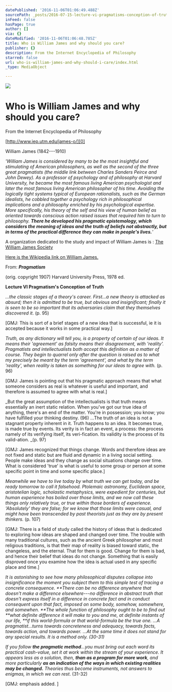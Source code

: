 ```yaml
---
datePublished: '2016-11-06T01:06:49.488Z'
sourcePath: _posts/2016-07-15-lecture-vi-pragmatisms-conception-of-truth.md
inFeed: false
hasPage: true
author: []
via: {}
dateModified: '2016-11-06T01:06:48.785Z'
title: Who is William James and why should you care?
publisher: {}
description: From the Internet Encyclopedia of Philosophy
starred: false
url: who-is-william-james-and-why-should-i-care/index.html
_type: MediaObject

---
```

![](https://the-grid-user-content.s3-us-west-2.amazonaws.com/514e411c-19e8-4bde-a880-da4cc04803fa.jpg)

# **Who is William James and why should you care?**

From the Internet Encyclopedia of Philosophy

[http://www.iep.utm.edu/james-o/][0]

William James (1842---1910)

_'William James is considered by many to be the most insightful and stimulating of American philosophers, as well as the second of the three great pragmatists (the middle link between Charles Sanders Peirce and John Dewey). As a professor of psychology and of philosophy at Harvard University, he became the most famous living American psychologist and later the most famous living American philosopher of his time. Avoiding the logically tight systems typical of European rationalists, such as the German idealists, he cobbled together a psychology rich in philosophical implications and a philosophy enriched by his psychological expertise. More specifically, his theory of the self and his view of human belief as oriented towards conscious action raised issues that required him to turn to philosophy. **There he developed his pragmatic epistemology, which considers the meaning of ideas and the truth of beliefs not abstractly, but in terms of the practical difference they can make in people's lives.**'_

A organization dedicated to the study and impact of William James is : [The William James Society][1]

[Here is the Wikipedia link on William James.][2]

From: _**Pragmatism**_

(orig. copyright 1907) Harvard University Press, 1978 ed.

**Lecture VI Pragmatism's Conception of Truth**

_...the classic stages of a theory's career. First...a new theory is attacked as absurd; then it is admitted to be true, but obvious and insignificant; finally it is seen to be so important that its adversaries claim that they themselves discovered it_. (p. 95)

\[GMJ: This is sort of a brief stages of a new idea that is successful, ie it is accepted because it works in some practical way.\]

_Truth, as any dictionary will tell you, is a property of certain of our ideas. It means their 'agreement' as falsity means their disagreement, with 'reality'. Pragmatists and intellectualists both accept this definition as a matter of course. They begin to quarrel only after the question is raised as to what my precisely be meant by the term 'agreement', and what by the term 'reality', when reality is taken as something for our ideas to agree with._ (p. 96)

\[GMJ: James is pointing out that his pragmatic approach means that what someone considers as real is whatever is useful and important, and therefore is assumed to agree with what is real.\]

_But the great assumption of the intellectualists is that truth means essentially an inert static relation. When you've got our true idea of anything, there's an end of the matter. You're in possession; you know; you have fulfilled your thinking destiny. (96) ...The truth of an idea is not a stagnant property inherent in it. Truth happens to an idea. It becomes true, is made true by events. Its verity is in fact an event, a process: the process namely of its verifying itself, its veri-fication. Its validity is the process of its valid-ation. _(p. 97)

\[GMJ: James recognized that things change. Words and therefore ideas are not fixed and static but are fluid and dynamic in a living social setting. People make ideas and they change as social situations change over time. What is considered 'true' is what is useful to some group or person at some specific point in time and some specific place.\]

_Meanwhile we have to live today by what truth we can get today, and be ready tomorrow to call it falsehood. Ptolemaic astronomy, Euclidean space, aristotelian logic, scholastic metaphysics, were expedient for centuries, but human experience has boiled over those limits, and we now call these things only relatively true, or true within those borders of experience. 'Absolutely' they are false; for we know that those limits were casual, and might have been transcended by past theorists just as they are by present thinkers._ (p. 107)

\[GMJ: There is a field of study called the history of ideas that is dedicated to exploring how ideas are shaped and changed over time. The trouble with many traditional cultures, such as the ancient Greek philosopher and most religious traditions, is that their map of reality is biased toward static, the changeless, and the eternal. That for them is good. Change for them is bad, and hence their belief that ideas do not change. Something that is easily disproved once you examine how the idea is actual used in any specific place and time.\]

_It is astonishing to see how many philosophical disputes collapse into insignificance the moment you subject them to this simple test of tracing a concrete consequence. **There can be no difference anywhere that doesn't make a difference elsewhere---no difference in abstract truth that doesn't express itself in a difference in concrete fact and in conduct consequent upon that fact, imposed on some body, somehow, somewhere, and somewhen. **The whole function of philosophy ought to be to find out **what definite difference it will make to you and me, at definite instants of our life, **if this world-formula or that world-formula be the true one. ...A pragmatist...turns towards concreteness and adequacy, towards facts, towards action, and towards power. ...At the same time it does not stand for any special results. It is a method only. (30-31)_

_If you follow **the pragmatic method**...you must bring out each word its practical cash-value, set it at work within the stream of your experience. It appears less as a solution, then, **than as a program for more work**, and more particularly **as an indication of the ways in which existing realities may be changed.** Theories thus become instruments, not answers to enigmas, in which we can rest_. (31-32)

\[GMJ: emphasis added. \]

[0]: http://www.iep.utm.edu/james-o/
[1]: http://society.wjsociety.org/ "William James Society web site"
[2]: https://en.wikipedia.org/wiki/William_James "William james"